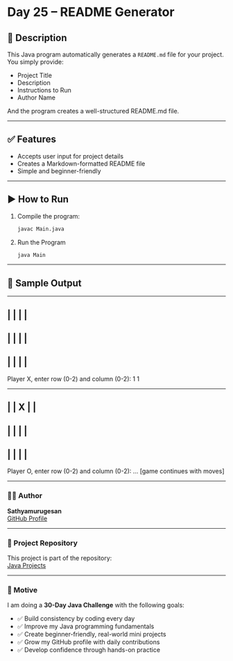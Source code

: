 # Day 25 – README Generator

## 📌 Description

This Java program automatically generates a `README.md` file for your project.  
You simply provide:
- Project Title
- Description
- Instructions to Run
- Author Name

And the program creates a well-structured README.md file.

---

## ✅ Features

- Accepts user input for project details
- Creates a Markdown-formatted README file
- Simple and beginner-friendly

---

## ▶ How to Run

1. Compile the program:
   ```bash
   javac Main.java
2. Run the Program
    ```bash
    java Main
    ```

---

## 📌 Sample Output

-------------
|   |   |   |
-------------
|   |   |   |
-------------
|   |   |   |
-------------
Player X, enter row (0-2) and column (0-2):
1 1

-------------
|   | X |   |
-------------
|   |   |   |
-------------
|   |   |   |
-------------
Player O, enter row (0-2) and column (0-2):
... [game continues with moves]

---

### 🧑‍💻 Author

**Sathyamurugesan**  
[GitHub Profile](https://github.com/sathyamurugesan0546-gif)

---

### 🚀 Project Repository

This project is part of the repository:  
[Java Projects](https://github.com/sathyamurugesan0546-gif/Java-Projects)

---

### 🎯 Motive

I am doing a **30-Day Java Challenge** with the following goals:

- ✅ Build consistency by coding every day
- ✅ Improve my Java programming fundamentals
- ✅ Create beginner-friendly, real-world mini projects
- ✅ Grow my GitHub profile with daily contributions
- ✅ Develop confidence through hands-on practice
